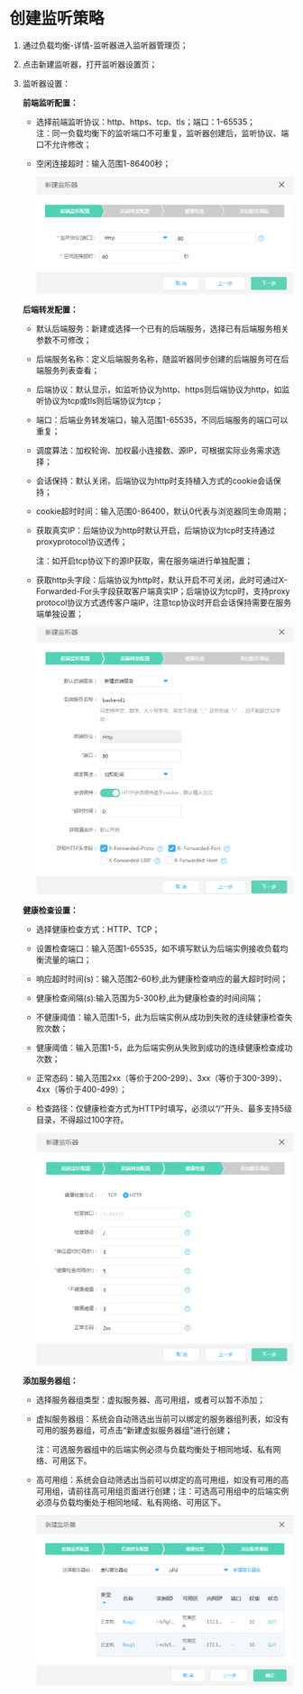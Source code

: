 # 创建监听策略

1. 通过负载均衡-详情-监听器进入监听器管理页；

2. 点击新建监听器，打开监听器设置页；

3. 监听器设置：
	
	**前端监听配置：**
	
	- 选择前端监听协议：http、https、tcp、tls；端口：1-65535；	
		注：同一负载均衡下的监听端口不可重复，监听器创建后，监听协议、端口不允许修改；	
	- 空闲连接超时：输入范围1-86400秒；

		![ALB前端监听配置](../../../../image/Networking/ALB/ALB-022.png)

	**后端转发配置：**

	- 默认后端服务：新建或选择一个已有的后端服务，选择已有后端服务相关参数不可修改；
	
	- 后端服务名称：定义后端服务名称，随监听器同步创建的后端服务可在后端服务列表查看；	
	
	- 后端协议：默认显示，如监听协议为http、https则后端协议为http，如监听协议为tcp或tls则后端协议为tcp；
	
	- 端口：后端业务转发端口，输入范围1-65535，不同后端服务的端口可以重复；
	
	- 调度算法：加权轮询、加权最小连接数、源IP，可根据实际业务需求选择；
	
	- 会话保持：默认关闭，后端协议为http时支持植入方式的cookie会话保持；	
	
	- cookie超时时间：输入范围0-86400，默认0代表与浏览器同生命周期；	
	
	- 获取真实IP：后端协议为http时默认开启，后端协议为tcp时支持通过proxyprotocol协议透传；
	
		注：如开启tcp协议下的源IP获取，需在服务端进行单独配置；	
		
	- 获取http头字段：后端协议为http时，默认开启不可关闭，此时可通过X-Forwarded-For头字段获取客户端真实IP；后端协议为tcp时，支持proxy protocol协议方式透传客户端IP，注意tcp协议时开启会话保持需要在服务端单独设置；

		![ALB后端转发配置](../../../../image/Networking/ALB/ALB-023.png)	

	**健康检查设置：**

	- 选择健康检查方式：HTTP、TCP；
	
	- 设置检查端口：输入范围1-65535，如不填写默认为后端实例接收负载均衡流量的端口；
	
	- 响应超时时间(s)：输入范围2-60秒,此为健康检查响应的最大超时时间；
	
	- 健康检查间隔(s):输入范围为5-300秒,此为健康检查的时间间隔；
	
	- 不健康阈值：输入范围1-5，此为后端实例从成功到失败的连续健康检查失败次数；
	
	- 健康阈值：输入范围1-5，此为后端实例从失败到成功的连续健康检查成功次数；
	
	- 正常态码：输入范围2xx（等价于200-299）、3xx（等价于300-399）、4xx（等价于400-499）；
	
	- 检查路径：仅健康检查方式为HTTP时填写，必须以“/”开头、最多支持5级目录，不得超过100字符。

		![ALB健康检查设置](../../../../image/Networking/ALB/ALB-024.png)

	**添加服务器组：**

	- 选择服务器组类型：虚拟服务器、高可用组，或者可以暂不添加；
	
	- 虚拟服务器组：系统会自动筛选出当前可以绑定的服务器组列表，如没有可用的服务器组，可点击“新建虚拟服务器组”进行创建；	
	
		注：可选服务器组中的后端实例必须与负载均衡处于相同地域、私有网络、可用区下。

	- 高可用组：系统会自动筛选出当前可以绑定的高可用组，如没有可用的高可用组，请前往高可用组页面进行创建；注：可选高可用组中的后端实例必须与负载均衡处于相同地域、私有网络、可用区下。

		![ALB添加服务器组](../../../../image/Networking/ALB/ALB-025.png)
